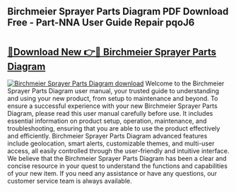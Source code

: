## Birchmeier Sprayer Parts Diagram PDF Download Free - Part-NNA User Guide Repair pqoJ6

# <h2><a href="http://dfturv.blite.top/?on=Birchmeier+Sprayer+Parts+Diagram">🔗Download New 👉🔴 Birchmeier Sprayer Parts Diagram</a></h2>

[![Birchmeier Sprayer Parts Diagram download](https://i.imgur.com/lujVjoI.png)](http://dfturv.blite.top/?on=Birchmeier+Sprayer+Parts+Diagram)
Welcome to the Birchmeier Sprayer Parts Diagram user manual, your trusted guide to understanding and using your new product, from setup to maintenance and beyond. To ensure a successful experience with your new Birchmeier Sprayer Parts Diagram, please read this user manual carefully before use. It includes essential information on product setup, operation, maintenance, and troubleshooting, ensuring that you are able to use the product effectively and efficiently. Birchmeier Sprayer Parts Diagram advanced features include geolocation, smart alerts, customizable themes, and multi-user access, all easily controlled through the user-friendly and intuitive interface. We believe that the Birchmeier Sprayer Parts Diagram has been a clear and concise resource in your quest to understand the functions and capabilities of your new item. If you need any assistance or have any questions, our customer service team is always available.
